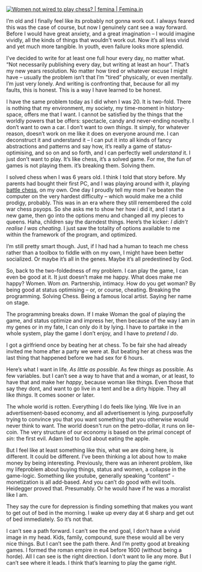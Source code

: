 [![Women not wired to play chess? | femina | Femina.in](https://substackcdn.com/image/fetch/w_424)](https://substackcdn.com/image/fetch/f_auto,q_auto:good,fl_progressive:steep/https%3A%2F%2Fbucketeer-e05bbc84-baa3-437e-9518-adb32be77984.s3.amazonaws.com%2Fpublic%2Fimages%2F0427808f-fab1-471f-af7e-0a1816d25649_640x472.jpeg)

I’m old and I finally feel like its probably not gonna work out. I always feared this was the case of course, but now I genuinely cant see a way forward. Before I would have great anxiety, and a great imagination – I would imagine vividly, all the kinds of things that wouldn't work out. Now it’s all less vivid and yet much more tangible. In youth, even failure looks more splendid.

I’ve decided to write for at least one full hour every day, no matter what. “Not necessarily publishing every day, but writing at least an hour”. That’s my new years resolution. No matter how tired or whatever excuse I might have – usually the problem isn’t that I’m ”tired” physically, or even mentally. I’m just very lonely. And writing is confronting that, because for all my faults, this is honest. This is a way I have learned to be honest.

I have the same problem today as I did when I was 20. It is two-fold. There is nothing that my environment, my society, my time-moment in history-space, offers me that I want. I cannot be satisfied by the things that the worldly powers that be offers: spectacle, candy and never-ending novelty. I don’t want to own a car. I don’t want to own _things_. It simply, for whatever reason, doesn’t work on me like it does on everyone around me. I can deconstruct it and understand it – I can put it into all kinds of fancy abstractions and patterns and say how, it’s really a game of status-optimising, and so on and so forth, and I can perfectly well _understand_ it. I just don’t want to play. It’s like chess, it’s a solved game. For me, the fun of games is not playing them. it’s breaking them. Solving them.

I solved chess when I was 6 years old. I think I told that story before. My parents had bought their first PC, and I was playing around with it, playing [battle chess](https://store.steampowered.com/app/622830/Battle_Chess/), on my own. One day I proudly tell my mom I’ve beaten the computer on the very hardest difficulty – which would make me a child prodigy, probably. This was in an era where they still remembered the cold war chess psyops. So she asks me to show her how i did it, and I start a new game, then go into the options menu and changed all my pieces to queens. Haha, children say the darndest things. Here’s the kicker: _I didn’t realise I was cheating._ I just saw the totality of options available to me within the framework of the program, and optimized.

I’m still pretty smart though. Just, if I had had a human to teach me chess rather than a toolbox to fiddle with on my own, I might have been better socialized. Or maybe it’s all in the genes. Maybe it’s all predestined by God.

So, back to the two-foldedness of my problem. I can play the game, I can even be good at it. It just doesn’t make me happy. What does make me happy? Women. Wom _an._ Partnership, intimacy. How do you get woman? By being good at status optimising – or, or course, cheating. Breaking the programming. Solving Chess. Being a famous local artist. Saying her name on stage.

The programming breaks down. If I make Woman the goal of playing the game, and status optimize and impress her, then because of the way I am in my genes or in my fate, I can only do it by lying. I have to partake in the whole system, play the game I don’t enjoy, and I have to _pretend I do_.

I got a girlfriend once by beating her at chess. To be fair she had already invited me home after a party we were at. But beating her at chess was the last thing that happened before we had sex for 6 hours.

Here’s what I want in life. _As little as possible_. As few _things_ as possible. As few variables. but I can’t see a way to have that and a woman, or at least, to have that and make her _happy_, because woman like things. Even those that say they dont, and want to go live in a tent and be a dirty hippie. They all like _things_. It comes sooner or later.

The whole world is rotten. Everything I do feels like lying. We live in an advertisement-based economy, and all advertisement is lying. purposefully trying to convince you that you want something that you otherwise would never think to want. The world doesn't run on the petro-dollar, it runs on lie-coin. The very structure of our economy is based on the primal concept of _sin_: the first evil. Adam lied to God about eating the apple.

But I feel like at least something like this, what we are doing here, is different. It could be different. I’ve been thinking a lot about how to make money by being interesting. Previously, there was an inherent problem, like my lifeproblem about buying things, status and women, a collapse in the game-logic. Something like youtube, generally speaking “content” - monetization is all add-based. And you can’t do good with evil tools. Heidegger proved that. Presumably. Or he would have if he was a moralist like I am.

They say the cure for depression is finding something that makes you want to get out of bed in the morning. I wake up every day at 6 sharp and get out of bed immediately. So it’s not that.

I can’t see a path forward. I can’t see the end goal, I don’t have a vivid image in my head. Kids, family, compound, sure these would all be very nice things. But I can’t see the path there. And I’m pretty good at breaking games. I formed the roman empire in eu4 before 1600 (without being a horde). All I can see is the right direction. I don't want to lie any more. But I can’t see where it leads. I think that’s learning to play the game right.